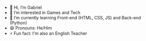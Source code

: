 - 👋 Hi, I’m Gabriel
- 👀 I’m interested in Games and Tech
- 🌱 I’m currently learning Front-end (HTML, CSS, JS) and Back-end (Python)
- 😄 Pronouns: He/Him
- ⚡ Fun fact: I'm also an English Teacher

<!---
gabriel-st-dev/gabriel-st-dev is a ✨ special ✨ repository because its `README.md` (this file) appears on your GitHub profile.
You can click the Preview link to take a look at your changes.
--->
